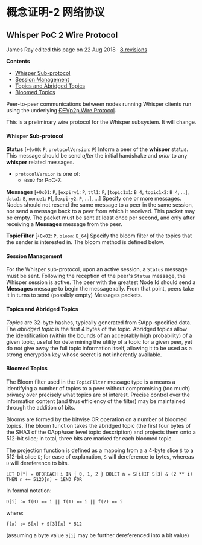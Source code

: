# 概念证明-2 网络协议

## Whisper PoC 2 Wire Protocol

James Ray edited this page on 22 Aug 2018 · [8 revisions](https://github.com/ethereum/wiki/wiki/Whisper-PoC-2-Wire-Protocol/_history)

**Contents**

* [Whisper Sub-protocol](https://github.com/ethereum/wiki/wiki/Whisper-PoC-2-Wire-Protocol#whisper-sub-protocol)
* [Session Management](https://github.com/ethereum/wiki/wiki/Whisper-PoC-2-Wire-Protocol#session-management)
* [Topics and Abridged Topics](https://github.com/ethereum/wiki/wiki/Whisper-PoC-2-Wire-Protocol#topics-and-abridged-topics)
* [Bloomed Topics](https://github.com/ethereum/wiki/wiki/Whisper-PoC-2-Wire-Protocol#bloomed-topics)

Peer-to-peer communications between nodes running Whisper clients run using the underlying [ÐΞVp2p Wire Protocol](https://github.com/ethereum/wiki/wiki/%C3%90%CE%9EVp2p-Wire-Protocol).

This is a preliminary wire protocol for the Whisper subsystem. It will change.

#### Whisper Sub-protocol

**Status** \[`+0x00`: `P`, `protocolVersion`: `P`\] Inform a peer of the **whisper** status. This message should be send _after_ the initial handshake and _prior_ to any **whisper** related messages.

* `protocolVersion` is one of:
  * `0x02` for PoC-7.

**Messages** \[`+0x01`: `P`, \[`expiry1`: `P`, `ttl1`: `P`, \[`topic1x1`: `B_4`, `topic1x2`: `B_4`, ...\], `data1`: `B`, `nonce1`: `P`\], \[`expiry2`: `P`, ...\], ...\] Specify one or more messages. Nodes should not resend the same message to a peer in the same session, nor send a message back to a peer from which it received. This packet may be empty. The packet must be sent at least once per second, and only after receiving a **Messages** message from the peer.

**TopicFilter** \[`+0x02`: `P`, `bloom`: `B_64`\] Specify the bloom filter of the topics that the sender is interested in. The bloom method is defined below.

#### Session Management

For the Whisper sub-protocol, upon an active session, a `Status` message must be sent. Following the reception of the peer's `Status` message, the Whisper session is active. The peer with the greatest Node Id should send a **Messages** message to begin the message rally. From that point, peers take it in turns to send \(possibly empty\) Messages packets.

#### Topics and Abridged Topics

_Topics_ are 32-byte hashes, typically generated from ÐApp-specified data. The _abridged topic_ is the first 4 bytes of the topic. Abridged topics allow the identification \(within the bounds of an acceptably high probability\) of a given topic, useful for determining the utility of a topic for a given peer, yet do not give away the full topic information itself, allowing it to be used as a strong encryption key whose secret is not inherently available.

#### Bloomed Topics

The Bloom filter used in the `TopicFilter` message type is a means a identifying a number of topics to a peer without compromising \(too much\) privacy over precisely what topics are of interest. Precise control over the information content \(and thus efficiency of the filter\) may be maintained through the addition of bits.

Blooms are formed by the bitwise OR operation on a number of bloomed topics. The bloom function takes the abridged topic \(the first four bytes of the SHA3 of the ÐApp/user level topic description\) and projects them onto a 512-bit slice; in total, three bits are marked for each bloomed topic.

The projection function is defined as a mapping from a a 4-byte slice `S` to a 512-bit slice `D`; for ease of explanation, `S` will dereference to bytes, whereas `D` will dereference to bits.

```text
LET D[*] = 0FOREACH i IN { 0, 1, 2 } DOLET n = S[i]IF S[3] & (2 ** i) THEN n += 512D[n] = 1END FOR
```

In formal notation:

```text
D[i] := f(0) == i || f(1) == i || f(2) == i
```

where:

```text
f(x) := S[x] + S[3][x] * 512
```

\(assuming a byte value `S[i]` may be further dereferenced into a bit value\)

